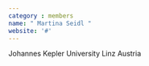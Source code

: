 ```yaml
---
category : members
name: " Martina Seidl " 
website: '#'
---
```

Johannes Kepler University Linz
Austria

